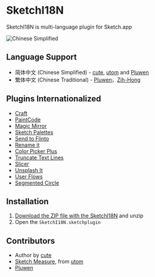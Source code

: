 # SketchI18N

SketchI18N is multi-language plugin for Sketch.app

![Chinese Simplified](http://i.imgur.com/IoERvfU.png)

## Language Support
* 简体中文 (Chinese Simplified) - [cute](https://github.com/cute/), [utom](http://utom.design) and [Pluwen](https://twitter.com/pluwen)
* 繁体中文 (Chinese Traditional) - [Pluwen](https://twitter.com/pluwen)，[Zih-Hong](http://zihhonglin.com)

## Plugins Internationalized
* [Craft](https://www.invisionapp.com/craft)
* [PaintCode](https://www.paintcodeapp.com/sketch)
* [Magic Mirror](https://github.com/MagicSketch/MagicMirror)
* [Sketch Palettes](https://github.com/andrewfiorillo/sketch-palettes)
* [Send to Flinto](https://www.flinto.com/mac_sketch_plugin)
* [Rename it](https://github.com/rodi01/RenameIt)
* [Color Picker Plus](https://github.com/heysketch/sketch-color-picker-plus)
* [Truncate Text Lines](https://github.com/mamuso/sketch-truncate-textlines)
* [Slicer](https://github.com/ozzik/Slicer)
* [Unsplash It](https://github.com/fhuel/Unsplash-It-Sketch)
* [User Flows](https://github.com/abynim/UserFlows)
* [Segmented Circle](https://github.com/design4use/gb-sketch-segmentcircle)

## Installation
1. [Download the ZIP file with the SketchI18N](https://github.com/cute/SketchI18N/archive/master.zip) and unzip
2. Open the `SketchI18N.sketchplugin`

## Contributors
* Author by [cute](https://github.com/cute/)
* [Sketch Measure](http://utom.design/measure), from [utom](http://utom.design)
* [Pluwen](https://twitter.com/pluwen)
